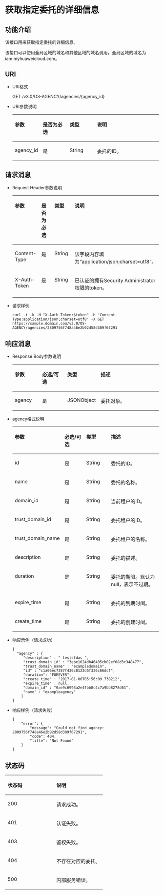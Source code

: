 # 获取指定委托的详细信息<a name="zh-cn_topic_0079467615"></a>

## 功能介绍<a name="s36503fb4dda1401485a5ab530ea8f66b"></a>

该接口用来获取指定委托的详细信息。

该接口可以使用全局区域的域名和其他区域的域名调用，全局区域的域名为iam.myhuaweicloud.com。

## URI<a name="s2339ea48eec24adc99e07c3541c34fd2"></a>

-   URI格式

    GET /v3.0/OS-AGENCY/agencies/\{agency\_id\}


-   URI参数说明

    <a name="t6291eea5fc264bfd8162fe7014f8440f"></a>
    <table><thead align="left"><tr id="re8778fedf2164e38a64533e81522755f"><th class="cellrowborder" valign="top" width="18.360000000000003%" id="mcps1.1.5.1.1"><p id="a97c497b94baf4446bb571a6f1c75fb69"><a name="a97c497b94baf4446bb571a6f1c75fb69"></a><a name="a97c497b94baf4446bb571a6f1c75fb69"></a>参数</p>
    </th>
    <th class="cellrowborder" valign="top" width="18.48%" id="mcps1.1.5.1.2"><p id="a744b57ba61714c6bb83f4b5504eef297"><a name="a744b57ba61714c6bb83f4b5504eef297"></a><a name="a744b57ba61714c6bb83f4b5504eef297"></a>是否为必选</p>
    </th>
    <th class="cellrowborder" valign="top" width="18.86%" id="mcps1.1.5.1.3"><p id="ae6291ebea0e44a6cb638eb1e2c1185eb"><a name="ae6291ebea0e44a6cb638eb1e2c1185eb"></a><a name="ae6291ebea0e44a6cb638eb1e2c1185eb"></a>类型</p>
    </th>
    <th class="cellrowborder" valign="top" width="44.3%" id="mcps1.1.5.1.4"><p id="a0cf8c9445ae1483d8ad4fe6e5b8a5db1"><a name="a0cf8c9445ae1483d8ad4fe6e5b8a5db1"></a><a name="a0cf8c9445ae1483d8ad4fe6e5b8a5db1"></a>说明</p>
    </th>
    </tr>
    </thead>
    <tbody><tr id="r0dd7bceb9716442e9a6ec16670d25b6f"><td class="cellrowborder" valign="top" width="18.360000000000003%" headers="mcps1.1.5.1.1 "><p id="a01635016720e46dda52190ae5421ada6"><a name="a01635016720e46dda52190ae5421ada6"></a><a name="a01635016720e46dda52190ae5421ada6"></a>agency_id</p>
    </td>
    <td class="cellrowborder" valign="top" width="18.48%" headers="mcps1.1.5.1.2 "><p id="a8fff268c151d428ab42a702eb86e8b7f"><a name="a8fff268c151d428ab42a702eb86e8b7f"></a><a name="a8fff268c151d428ab42a702eb86e8b7f"></a>是</p>
    </td>
    <td class="cellrowborder" valign="top" width="18.86%" headers="mcps1.1.5.1.3 "><p id="a92669e3af94741c1ab4c7a2b6f58eda0"><a name="a92669e3af94741c1ab4c7a2b6f58eda0"></a><a name="a92669e3af94741c1ab4c7a2b6f58eda0"></a>String</p>
    </td>
    <td class="cellrowborder" valign="top" width="44.3%" headers="mcps1.1.5.1.4 "><p id="ab78da539961e410488bb111b286c37e5"><a name="ab78da539961e410488bb111b286c37e5"></a><a name="ab78da539961e410488bb111b286c37e5"></a>委托的ID。</p>
    </td>
    </tr>
    </tbody>
    </table>


## 请求消息<a name="sbcffd2bbf8af419e926a600285ea5bc7"></a>

-   Request Header参数说明

    <a name="tb45afea993304d65ae94938f012eba43"></a>
    <table><thead align="left"><tr id="r7f80cf64dfae486c90907adb768dd44e"><th class="cellrowborder" valign="top" width="18.831883188318834%" id="mcps1.1.5.1.1"><p id="a8ab780bdd5f243de9ce817817e83f84a"><a name="a8ab780bdd5f243de9ce817817e83f84a"></a><a name="a8ab780bdd5f243de9ce817817e83f84a"></a>参数</p>
    </th>
    <th class="cellrowborder" valign="top" width="17.92179217921792%" id="mcps1.1.5.1.2"><p id="a613d1bcfb0f64722aa04b39a13fc781b"><a name="a613d1bcfb0f64722aa04b39a13fc781b"></a><a name="a613d1bcfb0f64722aa04b39a13fc781b"></a>是否为必选</p>
    </th>
    <th class="cellrowborder" valign="top" width="18.93189318931893%" id="mcps1.1.5.1.3"><p id="a205eb350ccb74ee3b17487dfd1a38dcd"><a name="a205eb350ccb74ee3b17487dfd1a38dcd"></a><a name="a205eb350ccb74ee3b17487dfd1a38dcd"></a>类型</p>
    </th>
    <th class="cellrowborder" valign="top" width="44.314431443144315%" id="mcps1.1.5.1.4"><p id="ac68925a0412e427799956a02080a6511"><a name="ac68925a0412e427799956a02080a6511"></a><a name="ac68925a0412e427799956a02080a6511"></a>说明</p>
    </th>
    </tr>
    </thead>
    <tbody><tr id="r344ac8f84aee49b2ae975b457f235650"><td class="cellrowborder" valign="top" width="18.831883188318834%" headers="mcps1.1.5.1.1 "><p id="a17be99209c3345b6b3e708ecfdedd5d3"><a name="a17be99209c3345b6b3e708ecfdedd5d3"></a><a name="a17be99209c3345b6b3e708ecfdedd5d3"></a>Content-Type</p>
    </td>
    <td class="cellrowborder" valign="top" width="17.92179217921792%" headers="mcps1.1.5.1.2 "><p id="a3973d9ed759e4800a38fa32718a23fb6"><a name="a3973d9ed759e4800a38fa32718a23fb6"></a><a name="a3973d9ed759e4800a38fa32718a23fb6"></a>是</p>
    </td>
    <td class="cellrowborder" valign="top" width="18.93189318931893%" headers="mcps1.1.5.1.3 "><p id="a746a18019c784abea559fcba71e57bbd"><a name="a746a18019c784abea559fcba71e57bbd"></a><a name="a746a18019c784abea559fcba71e57bbd"></a>String</p>
    </td>
    <td class="cellrowborder" valign="top" width="44.314431443144315%" headers="mcps1.1.5.1.4 "><p id="a9dccb848184b44e3a91b8b6cd3ffcea3"><a name="a9dccb848184b44e3a91b8b6cd3ffcea3"></a><a name="a9dccb848184b44e3a91b8b6cd3ffcea3"></a>该字段内容填为“application/json;charset=utf8”。</p>
    </td>
    </tr>
    <tr id="r25e088c58abf46768e117ddffaf873e5"><td class="cellrowborder" valign="top" width="18.831883188318834%" headers="mcps1.1.5.1.1 "><p id="a1fa28271dd5943e9a50cc9473579ea44"><a name="a1fa28271dd5943e9a50cc9473579ea44"></a><a name="a1fa28271dd5943e9a50cc9473579ea44"></a>X-Auth-Token</p>
    </td>
    <td class="cellrowborder" valign="top" width="17.92179217921792%" headers="mcps1.1.5.1.2 "><p id="a2b773e3ae9cc483c9f43ff6b5e8ada89"><a name="a2b773e3ae9cc483c9f43ff6b5e8ada89"></a><a name="a2b773e3ae9cc483c9f43ff6b5e8ada89"></a>是</p>
    </td>
    <td class="cellrowborder" valign="top" width="18.93189318931893%" headers="mcps1.1.5.1.3 "><p id="a5679cafe1820455a8b77e943132c9b1e"><a name="a5679cafe1820455a8b77e943132c9b1e"></a><a name="a5679cafe1820455a8b77e943132c9b1e"></a>String</p>
    </td>
    <td class="cellrowborder" valign="top" width="44.314431443144315%" headers="mcps1.1.5.1.4 "><p id="p2415579113410"><a name="p2415579113410"></a><a name="p2415579113410"></a>已认证的拥有Security Administrator权限的token。</p>
    </td>
    </tr>
    </tbody>
    </table>


-   请求样例

    ```
    curl -i -k -H "X-Auth-Token:$token" -H 'Content-Type:application/json;charset=utf8' -X GET https://sample.domain.com/v3.0/OS-AGENCY/agencies/2809756f748a46e2b92d58d309f67291
    ```


## 响应消息<a name="sed24aad8f88845808087e3d1564c877a"></a>

-   Response Body参数说明

    <a name="t25fa11869fcc4bbe930214e8b3a352a8"></a>
    <table><thead align="left"><tr id="r607717c6cad24f3085d946d96e8706f6"><th class="cellrowborder" valign="top" width="19.03%" id="mcps1.1.5.1.1"><p id="a60b8a28cb4a14f4d957e11fbb5ed3491"><a name="a60b8a28cb4a14f4d957e11fbb5ed3491"></a><a name="a60b8a28cb4a14f4d957e11fbb5ed3491"></a>参数</p>
    </th>
    <th class="cellrowborder" valign="top" width="18%" id="mcps1.1.5.1.2"><p id="a18979c4eb8f144c889953807a71fe2c0"><a name="a18979c4eb8f144c889953807a71fe2c0"></a><a name="a18979c4eb8f144c889953807a71fe2c0"></a>必选/可选</p>
    </th>
    <th class="cellrowborder" valign="top" width="18.66%" id="mcps1.1.5.1.3"><p id="aac65acd7fc7b4c96933b30be7d73b987"><a name="aac65acd7fc7b4c96933b30be7d73b987"></a><a name="aac65acd7fc7b4c96933b30be7d73b987"></a>类型</p>
    </th>
    <th class="cellrowborder" valign="top" width="44.31%" id="mcps1.1.5.1.4"><p id="ae0490d31122747f29843f4295fab3147"><a name="ae0490d31122747f29843f4295fab3147"></a><a name="ae0490d31122747f29843f4295fab3147"></a>描述</p>
    </th>
    </tr>
    </thead>
    <tbody><tr id="rae278792d71a4337b1b3ebb9d3cee2d8"><td class="cellrowborder" valign="top" width="19.03%" headers="mcps1.1.5.1.1 "><p id="ac8b2e0e1384f4dfc8cdea40e1b2992d5"><a name="ac8b2e0e1384f4dfc8cdea40e1b2992d5"></a><a name="ac8b2e0e1384f4dfc8cdea40e1b2992d5"></a>agency</p>
    </td>
    <td class="cellrowborder" valign="top" width="18%" headers="mcps1.1.5.1.2 "><p id="a3f02f98df8b4493c810f2017e8d18dd0"><a name="a3f02f98df8b4493c810f2017e8d18dd0"></a><a name="a3f02f98df8b4493c810f2017e8d18dd0"></a>是</p>
    </td>
    <td class="cellrowborder" valign="top" width="18.66%" headers="mcps1.1.5.1.3 "><p id="a20eedf6a66c144868d14c84c17b47526"><a name="a20eedf6a66c144868d14c84c17b47526"></a><a name="a20eedf6a66c144868d14c84c17b47526"></a>JSONObject</p>
    </td>
    <td class="cellrowborder" valign="top" width="44.31%" headers="mcps1.1.5.1.4 "><p id="adba154707b0049a19d9f6c70c5ff6936"><a name="adba154707b0049a19d9f6c70c5ff6936"></a><a name="adba154707b0049a19d9f6c70c5ff6936"></a>委托对象。</p>
    </td>
    </tr>
    </tbody>
    </table>

-   agency格式说明

    <a name="t3569e2cb0b40452ea0e83fb292b859e5"></a>
    <table><thead align="left"><tr id="rb53069b8d1eb462fa66996b440338176"><th class="cellrowborder" valign="top" width="19.16%" id="mcps1.1.5.1.1"><p id="ad2aea534f0c44c879365bbd7cb51e841"><a name="ad2aea534f0c44c879365bbd7cb51e841"></a><a name="ad2aea534f0c44c879365bbd7cb51e841"></a>参数</p>
    </th>
    <th class="cellrowborder" valign="top" width="17.87%" id="mcps1.1.5.1.2"><p id="ac0c7e8f28af84e26bc33fe9cf1b5ebfc"><a name="ac0c7e8f28af84e26bc33fe9cf1b5ebfc"></a><a name="ac0c7e8f28af84e26bc33fe9cf1b5ebfc"></a>必选/可选</p>
    </th>
    <th class="cellrowborder" valign="top" width="18.66%" id="mcps1.1.5.1.3"><p id="aeb016c28eec04faabb5ceeb1d4ffa4c2"><a name="aeb016c28eec04faabb5ceeb1d4ffa4c2"></a><a name="aeb016c28eec04faabb5ceeb1d4ffa4c2"></a>类型</p>
    </th>
    <th class="cellrowborder" valign="top" width="44.31%" id="mcps1.1.5.1.4"><p id="aaddd44dcbbcb4928984b80fc37db9e16"><a name="aaddd44dcbbcb4928984b80fc37db9e16"></a><a name="aaddd44dcbbcb4928984b80fc37db9e16"></a>描述</p>
    </th>
    </tr>
    </thead>
    <tbody><tr id="rc67d25388ccc4936bf669f8b03cc5dce"><td class="cellrowborder" valign="top" width="19.16%" headers="mcps1.1.5.1.1 "><p id="a869d171e01144487b40b3e032d2b0494"><a name="a869d171e01144487b40b3e032d2b0494"></a><a name="a869d171e01144487b40b3e032d2b0494"></a>id</p>
    </td>
    <td class="cellrowborder" valign="top" width="17.87%" headers="mcps1.1.5.1.2 "><p id="a0ec0116e422c417787f296699fefdcfd"><a name="a0ec0116e422c417787f296699fefdcfd"></a><a name="a0ec0116e422c417787f296699fefdcfd"></a>是</p>
    </td>
    <td class="cellrowborder" valign="top" width="18.66%" headers="mcps1.1.5.1.3 "><p id="a2647e138433742f783bce25e4d316203"><a name="a2647e138433742f783bce25e4d316203"></a><a name="a2647e138433742f783bce25e4d316203"></a>String</p>
    </td>
    <td class="cellrowborder" valign="top" width="44.31%" headers="mcps1.1.5.1.4 "><p id="aa713c1b55c0e4b3781ae99a460b8bfe5"><a name="aa713c1b55c0e4b3781ae99a460b8bfe5"></a><a name="aa713c1b55c0e4b3781ae99a460b8bfe5"></a>委托的ID。</p>
    </td>
    </tr>
    <tr id="r07650a1931e843a3b291fd57afe6128d"><td class="cellrowborder" valign="top" width="19.16%" headers="mcps1.1.5.1.1 "><p id="a255e1ca9bc38426784be7ce00dee0d07"><a name="a255e1ca9bc38426784be7ce00dee0d07"></a><a name="a255e1ca9bc38426784be7ce00dee0d07"></a>name</p>
    </td>
    <td class="cellrowborder" valign="top" width="17.87%" headers="mcps1.1.5.1.2 "><p id="ad00749f0a9234ab4b1c43ed1aafdf437"><a name="ad00749f0a9234ab4b1c43ed1aafdf437"></a><a name="ad00749f0a9234ab4b1c43ed1aafdf437"></a>是</p>
    </td>
    <td class="cellrowborder" valign="top" width="18.66%" headers="mcps1.1.5.1.3 "><p id="a578411d4594749db8756d35ba09868d1"><a name="a578411d4594749db8756d35ba09868d1"></a><a name="a578411d4594749db8756d35ba09868d1"></a>String</p>
    </td>
    <td class="cellrowborder" valign="top" width="44.31%" headers="mcps1.1.5.1.4 "><p id="ae799bcc10d494c829e70a0bbf7544ee9"><a name="ae799bcc10d494c829e70a0bbf7544ee9"></a><a name="ae799bcc10d494c829e70a0bbf7544ee9"></a>委托的名称。</p>
    </td>
    </tr>
    <tr id="re32936a14b7a401aaf4569d79e335a0b"><td class="cellrowborder" valign="top" width="19.16%" headers="mcps1.1.5.1.1 "><p id="zh-cn_topic_0059029099_p27845782253"><a name="zh-cn_topic_0059029099_p27845782253"></a><a name="zh-cn_topic_0059029099_p27845782253"></a>domain_id</p>
    </td>
    <td class="cellrowborder" valign="top" width="17.87%" headers="mcps1.1.5.1.2 "><p id="a0b499f4e6b4d4c2db256953722d8a81c"><a name="a0b499f4e6b4d4c2db256953722d8a81c"></a><a name="a0b499f4e6b4d4c2db256953722d8a81c"></a>是</p>
    </td>
    <td class="cellrowborder" valign="top" width="18.66%" headers="mcps1.1.5.1.3 "><p id="a3190f3c89b32403089a4d446a2e23817"><a name="a3190f3c89b32403089a4d446a2e23817"></a><a name="a3190f3c89b32403089a4d446a2e23817"></a>String</p>
    </td>
    <td class="cellrowborder" valign="top" width="44.31%" headers="mcps1.1.5.1.4 "><p id="a75d3435e7d4142a9a2c5e3d5d25ad595"><a name="a75d3435e7d4142a9a2c5e3d5d25ad595"></a><a name="a75d3435e7d4142a9a2c5e3d5d25ad595"></a>当前租户的ID。</p>
    </td>
    </tr>
    <tr id="rab3068f3cea141cabb6c40f4f43e3a9e"><td class="cellrowborder" valign="top" width="19.16%" headers="mcps1.1.5.1.1 "><p id="a941143b4db434ff4a13dcc8dca511211"><a name="a941143b4db434ff4a13dcc8dca511211"></a><a name="a941143b4db434ff4a13dcc8dca511211"></a>trust_domain_id</p>
    </td>
    <td class="cellrowborder" valign="top" width="17.87%" headers="mcps1.1.5.1.2 "><p id="a66fb4be839864e21a990acf997567209"><a name="a66fb4be839864e21a990acf997567209"></a><a name="a66fb4be839864e21a990acf997567209"></a>是</p>
    </td>
    <td class="cellrowborder" valign="top" width="18.66%" headers="mcps1.1.5.1.3 "><p id="a7c3ec252bb724217ae8671a90d0a1a5a"><a name="a7c3ec252bb724217ae8671a90d0a1a5a"></a><a name="a7c3ec252bb724217ae8671a90d0a1a5a"></a>String</p>
    </td>
    <td class="cellrowborder" valign="top" width="44.31%" headers="mcps1.1.5.1.4 "><p id="a3bdb32375da74901a01426a287438608"><a name="a3bdb32375da74901a01426a287438608"></a><a name="a3bdb32375da74901a01426a287438608"></a>委托租户的ID。</p>
    </td>
    </tr>
    <tr id="r7368dec090f14838a9c8ee5d521f7fc3"><td class="cellrowborder" valign="top" width="19.16%" headers="mcps1.1.5.1.1 "><p id="aff9f94a84cb34bab8ca18177b2980f16"><a name="aff9f94a84cb34bab8ca18177b2980f16"></a><a name="aff9f94a84cb34bab8ca18177b2980f16"></a>trust_domain_name</p>
    </td>
    <td class="cellrowborder" valign="top" width="17.87%" headers="mcps1.1.5.1.2 "><p id="a4aa7ce67e96243d685f786bc9edf70c8"><a name="a4aa7ce67e96243d685f786bc9edf70c8"></a><a name="a4aa7ce67e96243d685f786bc9edf70c8"></a>是</p>
    </td>
    <td class="cellrowborder" valign="top" width="18.66%" headers="mcps1.1.5.1.3 "><p id="a836164d529e8471c84e84c83af180d93"><a name="a836164d529e8471c84e84c83af180d93"></a><a name="a836164d529e8471c84e84c83af180d93"></a>String</p>
    </td>
    <td class="cellrowborder" valign="top" width="44.31%" headers="mcps1.1.5.1.4 "><p id="ab89c70af3dd74f0f9ee2ffd819cf7341"><a name="ab89c70af3dd74f0f9ee2ffd819cf7341"></a><a name="ab89c70af3dd74f0f9ee2ffd819cf7341"></a>委托租户的名称。</p>
    </td>
    </tr>
    <tr id="rd488a56d696e46d494ba1e14755f6e26"><td class="cellrowborder" valign="top" width="19.16%" headers="mcps1.1.5.1.1 "><p id="aba18a125cfb54f89b38c0e84c5424945"><a name="aba18a125cfb54f89b38c0e84c5424945"></a><a name="aba18a125cfb54f89b38c0e84c5424945"></a>description</p>
    </td>
    <td class="cellrowborder" valign="top" width="17.87%" headers="mcps1.1.5.1.2 "><p id="a9e19836cbf104402bff9101db6e6754e"><a name="a9e19836cbf104402bff9101db6e6754e"></a><a name="a9e19836cbf104402bff9101db6e6754e"></a>是</p>
    </td>
    <td class="cellrowborder" valign="top" width="18.66%" headers="mcps1.1.5.1.3 "><p id="ab869ecdbf8584c978581fe6539dea4a9"><a name="ab869ecdbf8584c978581fe6539dea4a9"></a><a name="ab869ecdbf8584c978581fe6539dea4a9"></a>String</p>
    </td>
    <td class="cellrowborder" valign="top" width="44.31%" headers="mcps1.1.5.1.4 "><p id="a6a274f163f754155a5a0b324163fe939"><a name="a6a274f163f754155a5a0b324163fe939"></a><a name="a6a274f163f754155a5a0b324163fe939"></a>委托的描述。</p>
    </td>
    </tr>
    <tr id="ra4ce5371ad804e45a42687f37c155e4c"><td class="cellrowborder" valign="top" width="19.16%" headers="mcps1.1.5.1.1 "><p id="aadeab5ff4fd44df98eff46b898ae2718"><a name="aadeab5ff4fd44df98eff46b898ae2718"></a><a name="aadeab5ff4fd44df98eff46b898ae2718"></a>duration</p>
    </td>
    <td class="cellrowborder" valign="top" width="17.87%" headers="mcps1.1.5.1.2 "><p id="ab4950168d68949d3a68204b3667f9fe1"><a name="ab4950168d68949d3a68204b3667f9fe1"></a><a name="ab4950168d68949d3a68204b3667f9fe1"></a>是</p>
    </td>
    <td class="cellrowborder" valign="top" width="18.66%" headers="mcps1.1.5.1.3 "><p id="a4e33a665da594e72a0cd9cbe8e80cf51"><a name="a4e33a665da594e72a0cd9cbe8e80cf51"></a><a name="a4e33a665da594e72a0cd9cbe8e80cf51"></a>String</p>
    </td>
    <td class="cellrowborder" valign="top" width="44.31%" headers="mcps1.1.5.1.4 "><p id="zh-cn_topic_0059029099_p332264614915"><a name="zh-cn_topic_0059029099_p332264614915"></a><a name="zh-cn_topic_0059029099_p332264614915"></a>委托的期限。默认为null，表示不过期。</p>
    </td>
    </tr>
    <tr id="r6225b96675214c2a91d6737af369ffb5"><td class="cellrowborder" valign="top" width="19.16%" headers="mcps1.1.5.1.1 "><p id="a6576dc4ddfa9446f9bf4c656afe9d272"><a name="a6576dc4ddfa9446f9bf4c656afe9d272"></a><a name="a6576dc4ddfa9446f9bf4c656afe9d272"></a>expire_time</p>
    </td>
    <td class="cellrowborder" valign="top" width="17.87%" headers="mcps1.1.5.1.2 "><p id="a00c3f060569b4312b17348b43acef0ea"><a name="a00c3f060569b4312b17348b43acef0ea"></a><a name="a00c3f060569b4312b17348b43acef0ea"></a>是</p>
    </td>
    <td class="cellrowborder" valign="top" width="18.66%" headers="mcps1.1.5.1.3 "><p id="a0da3b5ea27904722bb402a80a813f846"><a name="a0da3b5ea27904722bb402a80a813f846"></a><a name="a0da3b5ea27904722bb402a80a813f846"></a>String</p>
    </td>
    <td class="cellrowborder" valign="top" width="44.31%" headers="mcps1.1.5.1.4 "><p id="a862662093e4e4d249b2c3511f83843ae"><a name="a862662093e4e4d249b2c3511f83843ae"></a><a name="a862662093e4e4d249b2c3511f83843ae"></a>委托的到期时间。</p>
    </td>
    </tr>
    <tr id="r7ea20c1c582c403e812d83594e1f1335"><td class="cellrowborder" valign="top" width="19.16%" headers="mcps1.1.5.1.1 "><p id="a7c4a24eaa48d4c669de255113521cd90"><a name="a7c4a24eaa48d4c669de255113521cd90"></a><a name="a7c4a24eaa48d4c669de255113521cd90"></a>create_time</p>
    </td>
    <td class="cellrowborder" valign="top" width="17.87%" headers="mcps1.1.5.1.2 "><p id="ae43384673f9846b68a3c04912f049edc"><a name="ae43384673f9846b68a3c04912f049edc"></a><a name="ae43384673f9846b68a3c04912f049edc"></a>是</p>
    </td>
    <td class="cellrowborder" valign="top" width="18.66%" headers="mcps1.1.5.1.3 "><p id="a48ba9289e52c41d3b3bc574f66abc53e"><a name="a48ba9289e52c41d3b3bc574f66abc53e"></a><a name="a48ba9289e52c41d3b3bc574f66abc53e"></a>String</p>
    </td>
    <td class="cellrowborder" valign="top" width="44.31%" headers="mcps1.1.5.1.4 "><p id="a42208d6335104fb1b11c08deaeba95b5"><a name="a42208d6335104fb1b11c08deaeba95b5"></a><a name="a42208d6335104fb1b11c08deaeba95b5"></a>委托的创建时间。</p>
    </td>
    </tr>
    </tbody>
    </table>


-   响应示例（请求成功）

    ```
    {
      "agency" : {
         "description" : " testsfdas ",
         "trust_domain_id" : "3ebe1024db46485cb02ef08d3c348477",
         "trust_domain_name" : "exampledomain",
         "id" : "c1a06ec7387f430c8122d6f336c66dcf",
         "duration": "FOREVER",
         "create_time" : "2017-01-06T05:56:09.738212",
         "expire_time" : null,
         "domain_id" : "0ae9c6993a2e47bb8c4c7a9bb8278d61",
         "name" : "exampleagency"
        }
    }
    ```


-   响应样例（请求失败）

    ```
    {
        "error": {
            "message": "Could not find agency: 2809756f748a46e2b92d58d309f67291",
            "code": 404,
            "title": "Not Found"
        }
    }
    ```


## 状态码<a name="se972eb007e4441e484ef5ac79c584473"></a>

<a name="t8b06a93ca10747e29fd3b64dea06173c"></a>
<table><thead align="left"><tr id="r1ec940eaf58340889f5e8fb0f009f410"><th class="cellrowborder" valign="top" width="50%" id="mcps1.1.3.1.1"><p id="a7c93dd9913234396975a888c15ce6456"><a name="a7c93dd9913234396975a888c15ce6456"></a><a name="a7c93dd9913234396975a888c15ce6456"></a>状态码</p>
</th>
<th class="cellrowborder" valign="top" width="50%" id="mcps1.1.3.1.2"><p id="ac920bc9b10fa49008eac482e95cb421c"><a name="ac920bc9b10fa49008eac482e95cb421c"></a><a name="ac920bc9b10fa49008eac482e95cb421c"></a>说明</p>
</th>
</tr>
</thead>
<tbody><tr id="r1ce3aa7e96274a6581f0ef61379f5949"><td class="cellrowborder" valign="top" width="50%" headers="mcps1.1.3.1.1 "><p id="a05f8cbf4e2054710802506d076f059ff"><a name="a05f8cbf4e2054710802506d076f059ff"></a><a name="a05f8cbf4e2054710802506d076f059ff"></a>200</p>
</td>
<td class="cellrowborder" valign="top" width="50%" headers="mcps1.1.3.1.2 "><p id="af47bc25cdee44ba6a51568a94e6a5d5a"><a name="af47bc25cdee44ba6a51568a94e6a5d5a"></a><a name="af47bc25cdee44ba6a51568a94e6a5d5a"></a>请求成功。</p>
</td>
</tr>
<tr id="r3f126b52888b4652b9d574e1d7bbcfcd"><td class="cellrowborder" valign="top" width="50%" headers="mcps1.1.3.1.1 "><p id="a801d05e8c061494cbe1cdc2937270541"><a name="a801d05e8c061494cbe1cdc2937270541"></a><a name="a801d05e8c061494cbe1cdc2937270541"></a>401</p>
</td>
<td class="cellrowborder" valign="top" width="50%" headers="mcps1.1.3.1.2 "><p id="a38844ff0a7f64956844c28124a6772da"><a name="a38844ff0a7f64956844c28124a6772da"></a><a name="a38844ff0a7f64956844c28124a6772da"></a>认证失败。</p>
</td>
</tr>
<tr id="r5e176a53173f40999e896222b5c9e0f4"><td class="cellrowborder" valign="top" width="50%" headers="mcps1.1.3.1.1 "><p id="a63a2fa26dd544064b11370ddb5f37af4"><a name="a63a2fa26dd544064b11370ddb5f37af4"></a><a name="a63a2fa26dd544064b11370ddb5f37af4"></a>403</p>
</td>
<td class="cellrowborder" valign="top" width="50%" headers="mcps1.1.3.1.2 "><p id="a790bf294e41d4f4c937aa045fe3cb392"><a name="a790bf294e41d4f4c937aa045fe3cb392"></a><a name="a790bf294e41d4f4c937aa045fe3cb392"></a>鉴权失败。</p>
</td>
</tr>
<tr id="r8d51e02d519147318263f1c8719ea685"><td class="cellrowborder" valign="top" width="50%" headers="mcps1.1.3.1.1 "><p id="a9df93643ef2e4b19925e86d72c387c28"><a name="a9df93643ef2e4b19925e86d72c387c28"></a><a name="a9df93643ef2e4b19925e86d72c387c28"></a>404</p>
</td>
<td class="cellrowborder" valign="top" width="50%" headers="mcps1.1.3.1.2 "><p id="a1e975e293c9e4820be838c9b84dadbdb"><a name="a1e975e293c9e4820be838c9b84dadbdb"></a><a name="a1e975e293c9e4820be838c9b84dadbdb"></a>不存在对应的委托。</p>
</td>
</tr>
<tr id="r11c290b3394f44729ac60352d293a6e3"><td class="cellrowborder" valign="top" width="50%" headers="mcps1.1.3.1.1 "><p id="a69d0d5b6aace4fb89538664c3230628e"><a name="a69d0d5b6aace4fb89538664c3230628e"></a><a name="a69d0d5b6aace4fb89538664c3230628e"></a>500</p>
</td>
<td class="cellrowborder" valign="top" width="50%" headers="mcps1.1.3.1.2 "><p id="af0b8fda361844aa691eb39e8e70e7c80"><a name="af0b8fda361844aa691eb39e8e70e7c80"></a><a name="af0b8fda361844aa691eb39e8e70e7c80"></a>内部服务错误。</p>
</td>
</tr>
</tbody>
</table>

